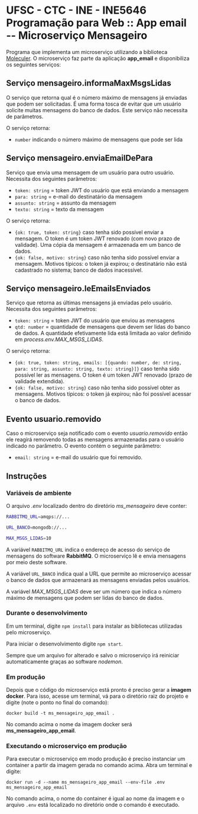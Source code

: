 # UFSC - CTC - INE - INE5646 Programação para Web :: App email -- Microserviço Mensageiro

Programa que implementa um microserviço utilizando a biblioteca [Moleculer](https://moleculer.services/). O microserviço faz parte da aplicação **app_email** e disponibiliza
os seguintes serviços:

## Serviço mensageiro.informaMaxMsgsLidas

O serviço que retorna qual é o número máximo de mensagens já enviadas que podem ser solicitadas. É uma forma tosca de evitar que um usuário solicite muitas mensagens do banco de dados. Este serviço não necessita de parâmetros.

O serviço retorna:

* `number` indicando o número máximo de mensagens que pode ser lida

## Serviço mensageiro.enviaEmailDePara

Serviço que envia uma mensagem de um usuário para outro usuário. Necessita dos seguintes parâmetros:

* `token: string` = token JWT do usuário que está enviando a mensagem
* `para: string` = e-mail do destinatário da mensagem
* `assunto: string` = assunto da mensagem
* `texto: string` = texto da mensagem

O serviço retorna:

* `{ok: true, token: string}` caso tenha sido possível enviar a mensagem. O token é um token JWT renovado (com novo prazo de validade). Uma cópia da mensagem é armazenada em um banco de dados.
* `{ok: false, motivo: string}` caso não tenha sido possível enviar a mensagem. Motivos típicos: o token já expirou; o destinatário não está cadastrado no sistema; banco de dados inacessível.

## Serviço mensageiro.leEmailsEnviados

Serviço que retorna as últimas mensagens já enviadas pelo usuário. Necessita dos seguintes parâmetros:

* `token: string` = token JWT do usuário que enviou as mensagens
* `qtd: number` = quantidade de mensagens que devem ser lidas do banco de dados. A quantidade efetivamente lida está limitada ao valor definido em *process.env.MAX_MSGS_LIDAS*.

O serviço retorna:

* `{ok: true, token: string, emails: [{quando: number, de: string, para: string, assunto: string, texto: string}]}` caso tenha sido possível ler as mensagens. O token é um token JWT renovado (prazo de validade extendida).
* `{ok: false, motivo: string}` caso não tenha sido possível obter as mensagens. Motivos típicos: o token já expirou; não foi possível acessar o banco de dados.

## Evento usuario.removido

Caso o microserviço seja notificado com o evento *usuario.removido* então ele reagirá removendo todas as mensagens armazenadas para o usuário indicado no parâmetro. O evento contém o seguinte parâmetro:

* `email: string` = e-mail do usuário que foi removido.

## Instruções

### Variáveis de ambiente

O arquivo *.env* localizado dentro do diretório *ms_mensageiro* deve conter:

```bash
RABBITMQ_URL=amqps://...

URL_BANCO=mongodb://...

MAX_MSGS_LIDAS=10
```

A variável `RABBITMQ_URL` indica o endereço de acesso do serviço de mensagens do software **RabbitMQ**. O microserviço lê e envia mensagens por meio deste software.

A variável `URL_BANCO` indica qual a URL que permite ao microserviço acessar o banco de dados que armazenará as mensagens enviadas pelos usuários.

A variável *MAX_MSGS_LIDAS* deve ser um número que indica o número máximo de mensagens que podem ser lidas do banco de dados.

### Durante o desenvolvimento

Em um terminal, digite `npm install` para instalar as bibliotecas utilizadas pelo microserviço.

Para iniciar o desenvolvimento digite `npm start`.

Sempre que um arquivo for alterado e salvo o microserviço irá reiniciar automaticamente graças ao software *nodemon*.

### Em produção

Depois que o código do microserviço está pronto é preciso gerar a **imagem docker**. Para isso, acesse um terminal, vá para o diretório raiz do projeto e digite (note o ponto no final do comando):

`docker build -t ms_mensageiro_app_email .`

No comando acima o nome da imagem docker será **ms_mensageiro_app_email**.

### Executando o microserviço em produção

Para executar o microserviço em modo produção é preciso instanciar um container a partir da imagem gerada no comando acima. Abra um terminal e digite:

`docker run -d --name ms_mensageiro_app_email --env-file .env ms_mensageiro_app_email`

No comando acima, o nome do container é igual ao nome da imagem e o arquivo `.env` está localizado no diretório onde o comando é executado.
